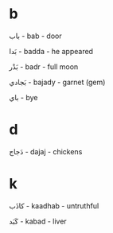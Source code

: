 # b

باب - bab - door

بَدا - badda - he appeared

بَدْر - badr - full moon

بَجادي - bajady - garnet (gem)

باي - bye

# d

دَجاج - dajaj - chickens

# k

كاذَب - kaadhab - untruthful

كَبَد - kabad - liver